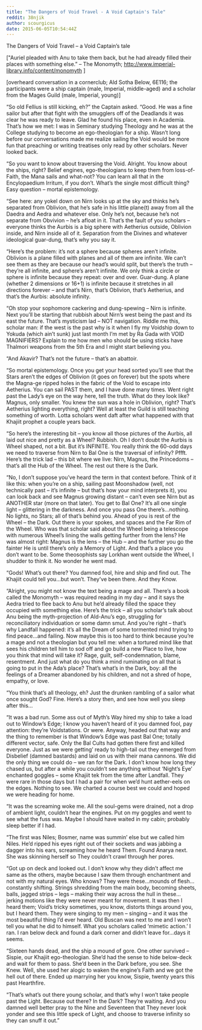 ```yaml
---
title: "The Dangers of Void Travel - A Void Captain's Tale"
reddit: 38njik
author: scourgicus
date: 2015-06-05T10:54:44Z
---
```


The Dangers of Void Travel – a Void Captain’s tale

["Auriel pleaded with Anu to take them back, but he had already filled their places with something else.” – The Monomyth; http://www.imperial-library.info/content/monomyth ]

[overheard conversation in a cornerclub; Ald Sotha Below, 6E116; the participants were a ship captain (male, Imperial, middle-aged) and a scholar from the Mages Guild (male, Imperial, young)]

“So old Fellius is still kicking, eh?” the Captain asked.  “Good.  He was a fine sailor but after that fight with the smugglers off of the Deadlands it was clear he was ready to leave.  Glad he found his place, even in Academia.  That’s how we met:  I was in Seminary studying Theology and he was at the College studying to become an ego-theologian for a ship.  Wasn’t long before our conversations made me realize sailing the Void would be more fun that preaching or writing treatises only read by other scholars.  Never looked back.

“So you want to know about traversing the Void.  Alright.  You know about the ships, right?  Belief engines, ego-theologians to keep them from loss-of-Faith, the Mana sails and what-not?  You can learn all that in the Encylopaedium Irritum, if you don’t.  What’s the single most difficult thing?  Easy question – mortal epistemology.

“See here:  any yokel down on Nirn looks up at the sky and thinks he’s separated from Oblivion, that he’s safe in his little plane(t) away from all the Daedra and Aedra and whatever else.  Only he’s not, because he’s not separate from Obvivion – he’s afloat in it.  That’s the fault of you scholars – everyone thinks the Aurbis is a big sphere with Aetherius outside, Oblivion inside, and Nirn inside all of it.  Separation from the Divines and whatever ideological guar-dung, that’s why you say it.

“Here’s the problem:  it’s not a sphere because spheres aren’t infinite.  Oblivion is a plane filled with planes and all of them are infinite.  We can’t see them as they are because our head’s would split, but there’s the truth – they’re all infinite, and sphere’s aren’t infinite.  We only think a circle or sphere is infinite because they repeat:  over and over.  Guar-dung.  A plane (whether 2 dimensions or 16+1) is infinite because it stretches in all directions forever – and that’s Nirn, that’s Oblivion, that’s Aetherius, and that’s the Aurbis:  absolute infinity.

“Oh stop your sophomore cackering and dung-spewing – Nirn is infinite.  Next you’ll be starting that rubbish about Nirn’s west being the past and its east the future.  That’s mysticism lad – NOT navigation.  Riddle me this, scholar man:  if the west is the past why is it when I fly my Voidship down to Yokuda (which ain’t sunk) just last month I’m met by Ra Gada with VOID MAGNIFIERS?  Explain to me how men who should be using sticks have Thalmori weapons from the 5th Era and I might start believing you.  

“And Akavir?  That’s not the future – that’s an abattoir. 

“So mortal epistemology.  Once you get your head sorted you’ll see that the Stars aren’t the edges of Oblivion (it goes on forever) but the spots where the Magna-ge ripped holes in the fabric of the Void to escape into Aetherius.  You can sail PAST them, and I have done many times.  Went right past the Lady’s eye on the way here, tell the truth.  What do they look like?  Magnus, only smaller.  You knew the sun was a hole in Oblivion, right?  That’s Aetherius lighting everything, right?  Well at least the Guild is still teaching something of worth.  Lotta scholars went daft after what happened with that Khajiit prophet a couple years back.

“So here’s the interesting bit – you know all those pictures of the Aurbis, all laid out nice and pretty as a Wheel?  Rubbish.  Oh I don’t doubt the Aurbis is Wheel shaped, not a bit.  But it’s INFINITE.  You really think the 60-odd days we need to traverse from Nirn to Bal One is the traversal of infinity?  Pffft.  Here’s the trick lad – this bit where we live:  Nirn, Magnus, the Princedoms – that’s all the Hub of the Wheel.  The rest out there is the Dark.

“No, I don’t suppose you’ve heard the term in that context before.  Think of it like this:  when you’re on a ship, sailing past Moonshadow (well, not technically past – it’s infinite – but that’s how your mind interprets it), you can look back and see Magnus growing distant – can’t even see Nirn but as ANOTHER star (more on that later).  You get to Bal One?  It’s all one single light – glittering in the darkness.  And once you pass One there’s…nothing.  No lights, no Stars; all of that’s behind you.  Ahead of you is rest of the Wheel – the Dark.  Out there is your spokes, and spaces and the Far Rim of the Wheel.  Who was that scholar said about the Wheel being a telescope with numerous Wheel’s lining the walls getting further from the lens?  He was almost right:  Magnus is the lens – the Hub – and the further you go the fainter He is until there’s only a Memory of Light.  And that’s a place you don’t want to be.  Some theosophists say Lorkhan went outside the Wheel, I shudder to think it.  No wonder he went mad.

“Gods!  What’s out there?  You damned fool, hire and ship and find out.  The Khajiit could tell you…but won’t.  They’ve been there.  And they Know.

“Alright, you might not know the text being a mage and all.  There’s a book called the Monomyth – was required reading in my day – and it says the Aedra tried to flee back to Anu but he’d already filled the space they occupied with something else.  Here’s the trick – all you scholar’s talk about Anu being the myth-projection of Ald-Anu’s ego, struggling for reconciliatory individuation or some damn smut.  And you’re right – that’s why Landfall happened:  it’s all the Dream of some tormented mind trying to find peace…and failing.  Now maybe this is too hard to think because you’re a mage and not a theologian but you tell me:  when a tortured mind like that sees his children tell him to sod off and go build a new Place to live, how you think that mind will take it?  Rage, guilt, self-condemnation, blame, resentment.  And just what do you think a mind ruminating on all that is going to put in the Ada’s place?  That’s what’s in the Dark, boy:  all the feelings of a Dreamer abandoned by his children, and not a shred of hope, empathy, or love.

“You think that’s all theology, eh?  Just the drunken rambling of a sailor what once sought God?  Fine.  Here’s a story then, and see how well you sleep after this…

“It was a bad run.  Some ass out of Myth’s Way hired my ship to take a load out to Window’s Edge; I know you haven’t heard of it you damned fool, pay attention:  they’re Voidstations.  Or were.  Anyway, headed out that way and the thing to remember is that Window’s Edge was past Bal One; totally different vector, safe.  Only the Bal Cults had gotten there first and killed everyone.  Just as we were getting’ ready to high-tail out they emerged from Disbelief (damned bastards) and laid on us with their mana cannons.  We did the only thing we could do – we ran for the Dark.  I don’t know how long they chased us, but after a while you couldn’t see anything without ‘Night’s Eye’ enchanted goggles – some Khajiit tek from the time after Landfall.  They were rare in those days but I had a pair for when we’d hunt aether-eels on the edges.  Nothing to see.  We charted a course best we could and hoped we were heading for home.

“It was the screaming woke me.  All the soul-gems were drained, not a drop of ambient light, couldn’t hear the engines.  Put on my goggles and went to see what the fuss was.  Maybe I should have waited in my cabin; probably sleep better if I had.

“The first was Niles; Bosmer, name was summin’ else but we called him Niles.  He’d ripped his eyes right out of their sockets and was jabbing a dagger into his ears, screaming how he heard Them.  Found Anarya next.  She was skinning herself so They couldn’t crawl through her pores.

“Got up on deck and looked out.  I don’t know why they didn’t affect me same as the others, maybe because I saw them through enchantment and not with my natural eyes.  Who knows?  They were these…mounds of flesh…constantly shifting.  Strings shredding from the main body, becoming sheets, balls, jagged strips – legs – making their way across the hull in these…jerking motions like they were never meant for movement.  It was then I heard them;  Void’s tricky sometimes, you know, distorts things around you, but I heard them.  They were singing to my men – singing – and it was the most beautiful thing I’d ever heard.  Old Buscan was next to me and I won’t tell you what he did to himself.  What you scholars called ‘mimetic action.’  I ran.  I ran below deck and found a dark corner and didn’t leave for…days it seems.

“Sixteen hands dead, and the ship a mound of gore.  One other survived – Sispie, our Khajiit ego-theologian.  She’d had the sense to hide below-deck and wait for them to pass.  She’d been in the Dark before, you see.  She Knew.  Well, she used her alogic to waken the engine’s Faith and we got the hell out of there.  Ended up marrying her you know, Sispie, twenty years this past Hearthfire.

“That’s what’s out there young scholar, and that’s why I won’t take people past the Light.  Because out there?  In the Dark?  They’re waiting.  And you damned well better pray to the Nine and Seventeen that They never look yonder and see this little speck of Light, and choose to traverse infinity so they can snuff it out.”
